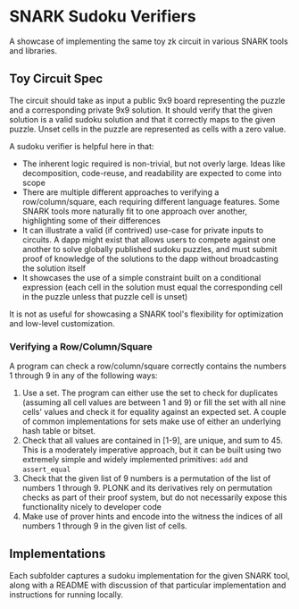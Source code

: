 # SNARK Sudoku Verifiers

A showcase of implementing the same toy zk circuit in various SNARK tools and libraries.

## Toy Circuit Spec

The circuit should take as input a public 9x9 board representing the puzzle and a corresponding
private 9x9 solution. It should verify that the given solution is a valid sudoku solution
and that it correctly maps to the given puzzle. Unset cells in the puzzle are represented as cells
with a zero value.

A sudoku verifier is helpful here in that:

- The inherent logic required is non-trivial, but not overly large. Ideas like decomposition, code-reuse, and readability are expected to come into scope
- There are multiple different approaches to verifying a row/column/square, each requiring different language features. Some SNARK tools more naturally fit to one approach over another, highlighting some of their differences
- It can illustrate a valid (if contrived) use-case for private inputs to circuits. A dapp might exist that allows users to compete against one another to solve globally published sudoku puzzles, and must submit proof of knowledge of the solutions to the dapp without broadcasting the solution itself
- It showcases the use of a simple constraint built on a conditional expression (each cell in the solution must equal the corresponding cell in the puzzle unless that puzzle cell is unset)

It is not as useful for showcasing a SNARK tool's flexibility for optimization and low-level customization.

### Verifying a Row/Column/Square

A program can check a row/column/square correctly contains the numbers 1 through 9 in any of the following ways:

1. Use a set. The program can either use the set to check for duplicates (assuming all cell values are between 1 and 9) or fill the set with all nine cells' values and check it for equality against an expected set. A couple of common implementations for sets make use of either an underlying hash table or bitset.
1. Check that all values are contained in [1-9], are unique, and sum to 45. This is a moderately imperative approach, but it can be built using two extremely simple and widely implemented primitives: `add` and `assert_equal`
1. Check that the given list of 9 numbers is a permutation of the list of numbers 1 through 9. PLONK and its derivatives rely on permutation checks as part of their proof system, but do not necessarily expose this functionality nicely to developer code
2. Make use of prover hints and encode into the witness the indices of all numbers 1 through 9 in the given list of cells.

## Implementations

Each subfolder captures a sudoku implementation for the given SNARK tool, along with a README with discussion of that particular implementation and instructions for running locally.
